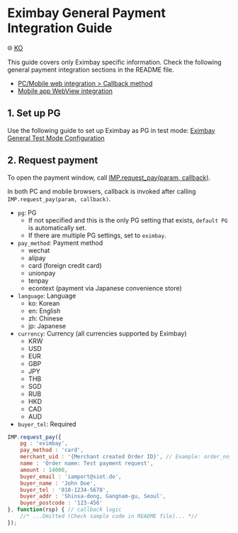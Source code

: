 # Eximbay General Payment Integration Guide

:globe_with_meridians: [KO](/인증결제/sample/eximbay.md)

This guide covers only Eximbay specific information. Check the following general payment integration sections in the README file.

- [PC/Mobile web integration > Callback method](../README.md#callback)
- [Mobile app WebView integration](../README.md#webview)

## 1. Set up PG

Use the following guide to set up Eximbay as PG in test mode:
<a href="https://guide.iamport.kr/cdf5c3aa-2529-40ed-bc5a-9daba183c655" target="_blank">Eximbay General Test Mode Configuration</a>

## 2. Request payment

To open the payment window, call [IMP.request_pay(param, callback)](https://docs.iamport.kr/en-US/sdk/javascript-sdk#request_pay).  

In both PC and mobile browsers, callback is invoked after calling `IMP.request_pay(param, callback)`.

- `pg`: PG
	- If not specified and this is the only PG setting that exists, `default PG` is automatically set. 
	- If there are multiple PG settings, set to `eximbay`.
- `pay_method`: Payment method
	- wechat   
	- alipay   
	- card (foreign credit card)
	- unionpay   
	- tenpay
	- econtext (payment via Japanese convenience store)
- `language`: Language
	- ko: Korean    
	- en: English  
	- zh: Chinese    
	- jp: Japanese
- `currency`: Currency (all currencies supported by Eximbay)      
	- KRW      
	- USD      
	- EUR      
	- GBP      
	- JPY      
	- THB      
	- SGD      
	- RUB      
	- HKD      
	- CAD      
	- AUD
- `buyer_tel`: Required

```javascript
IMP.request_pay({
    pg : 'eximbay',
    pay_method : 'card',
    merchant_uid : '{Merchant created Order ID}', // Example: order_no_0001
    name : 'Order name: Test payment request',
    amount : 14000,
    buyer_email : 'iamport@siot.do',
    buyer_name : 'John Doe',
    buyer_tel : '010-1234-5678',
    buyer_addr : 'Shinsa-dong, Gangnam-gu, Seoul',
    buyer_postcode : '123-456'
}, function(rsp) { // callback logic
	//* ...Omitted (Check sample code in README file)... *//
});
```
 
